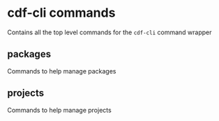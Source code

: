 # cdf-cli commands
Contains all the top level commands for the `cdf-cli` command wrapper

## packages
Commands to help manage packages

## projects 
Commands to help manage projects

